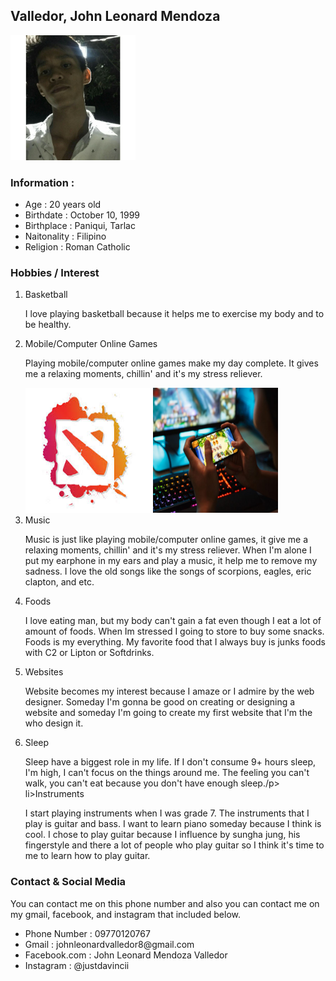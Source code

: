 ## Valledor, John Leonard Mendoza

<img src="https://github.com/leonardda-vinci/theLeonarddavinci/blob/master/leonard.jpg" width="200" height="200"/>

<h3>Information : </h3>
<ul>
  <li>Age : 20 years old</li>
  <li>Birthdate : October 10, 1999</li>
  <li>Birthplace : Paniqui, Tarlac</li>
  <li>Naitonality : Filipino</li>
  <li>Religion : Roman Catholic</li>
</ul>

### Hobbies / Interest
<ol>
  <li>Basketball</li>
  <p>I love playing basketball because it helps me to exercise my body and to be healthy.</p>
  <li>Mobile/Computer Online Games</li>
  <p>Playing mobile/computer online games make my day complete. It gives me a relaxing moments, chillin' and it's my stress reliever.</p>
  
  <img src="https://github.com/leonardda-vinci/theLeonarddavinci/blob/master/dota2.jpg" width="200" height="200"/>
  <img src="https://github.com/leonardda-vinci/theLeonarddavinci/blob/master/mobile%26computer%20online%20games.jpg" width="200" height="200"/>
  <li>Music</li>
  <p>Music is just like playing mobile/computer online games, it give me a relaxing moments, chillin' and it's my stress reliever. When I'm alone I put my earphone in my ears and play a music, it help me to remove my sadness. I love the old songs like the songs of scorpions, eagles, eric clapton, and etc.</p>
  <li>Foods</li>
  <p>I love eating man, but my body can't gain a fat even though I  eat a lot of amount of foods. When Im stressed I going to store to buy some snacks. Foods is my everything. My favorite food that I always buy is junks foods with C2 or Lipton or Softdrinks. </p>
  <li>Websites</li>
  <p>Website becomes my interest because I amaze or I admire by the web designer. Someday I'm gonna be good on creating or designing a website and someday I'm going to create my first website that I'm the who design it.</p>
  <li>Sleep</li>
  <p>Sleep have a biggest role in my life. If I don't consume 9+ hours sleep, I'm high, I can't focus on the things around me. The feeling you can't walk, you can't eat because you don't have enough sleep./p>
  li>Instruments</li>
  <p>I start playing instruments when I was grade 7. The instruments that I play is guitar and bass. I want to learn piano someday because I think is cool. I chose to play guitar because I influence by sungha jung, his fingerstyle and there a lot of people who play guitar so I think it's time to me to learn how to play guitar.</p>
</ol>

### Contact & Social Media
<p>You can contact me on this phone number and also you can contact me on my gmail, facebook, and instagram that included below.
  <ul>
    <li>Phone Number : 09770120767</li>
    <li>Gmail : johnleonardvalledor8@gmail.com</li>
    <li>Facebook.com : John Leonard Mendoza Valledor</li>
    <li>Instagram : @justdavincii</li>
</ul>
